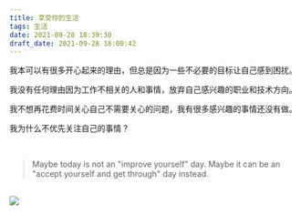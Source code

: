 ```yaml
---
title: 享受你的生活
tags: 生活
date: 2021-09-28 18:39:30
draft_date: 2021-09-28 18:00:42
---
```



我本可以有很多开心起来的理由，但总是因为一些不必要的目标让自己感到困扰。

我没有任何理由因为工作不相关的人和事情，放弃自己感兴趣的职业和技术方向。

我不想再花费时间关心自己不需要关心的问题，我有很多感兴趣的事情还没有做。

我为什么不优先关注自己的事情？

<br>

> Maybe today is not an "improve yourself" day. Maybe it can be an "accept yourself and get through" day instead.

<br>

<img src="life.jpeg">

